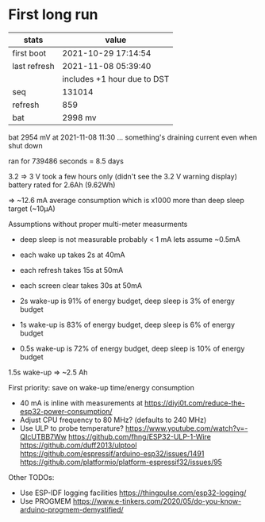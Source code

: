 # First long run

|stats         | value               |
|--------------|---------------------|
| first boot   | 2021-10-29 17:14:54 |
| last refresh | 2021-11-08 05:39:40 |
|              |includes +1 hour due to DST|
| seq          | 131014              |
| refresh      | 859                 |
| bat          | 2998 mv             |

bat 2954 mV at 2021-11-08 11:30 ... something's draining current even when shut down

ran for 739486 seconds = 8.5 days

3.2 => 3 V took a few hours only (didn't see the 3.2 V warning display)
battery rated for 2.6Ah (9.62Wh)

=> ~12.6 mA average consumption which is x1000 more than deep sleep target (~10µA)

Assumptions without proper multi-meter measurments
* deep sleep is not measurable probably < 1 mA lets assume ~0.5mA
* each wake up takes 2s at 40mA
* each refresh takes 15s at 50mA
* each screen clear takes 30s at 50mA

* 2s wake-up is 91% of energy budget, deep sleep is 3% of energy budget
* 1s wake-up is 83% of energy budget, deep sleep is 6% of energy budget
* 0.5s wake-up is 72% of energy budget, deep sleep is 10% of energy budget

1.5s wake-up => ~2.5 Ah

First priority: save on wake-up time/energy consumption
- 40 mA is inline with measurements at https://diyi0t.com/reduce-the-esp32-power-consumption/
- Adjust CPU frequency to 80 MHz? (defaults to 240 MHz)
- Use ULP to probe temperature? https://www.youtube.com/watch?v=-QIcUTBB7Ww https://github.com/fhng/ESP32-ULP-1-Wire https://github.com/duff2013/ulptool https://github.com/espressif/arduino-esp32/issues/1491 https://github.com/platformio/platform-espressif32/issues/95 

Other TODOs:
- Use ESP-IDF logging facilities https://thingpulse.com/esp32-logging/
- Use PROGMEM https://www.e-tinkers.com/2020/05/do-you-know-arduino-progmem-demystified/
